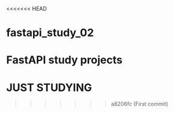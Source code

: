 <<<<<<< HEAD
# fastapi_study_02
FastAPI study projects
=======
# JUST STUDYING
>>>>>>> a8206fc (First commit)

